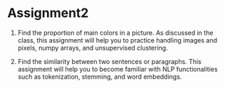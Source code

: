 # Assignment2

1) Find the proportion of main colors in a picture. As discussed in the class, this assignment will help you to practice handling images and pixels, numpy arrays, and unsupervised clustering.

2) Find the similarity between two sentences or paragraphs. This assignment will help you to become familiar with NLP functionalities such as tokenization, stemming, and word embeddings.

